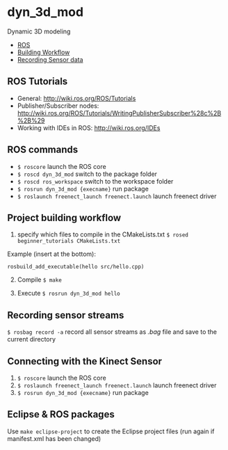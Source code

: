 # dyn_3d_mod

Dynamic 3D modeling

- [ROS](#ros)
- [Building Workflow](#project-building-workflow)
- [Recording Sensor data](#recording-sensor-streams)


## ROS Tutorials
- General: http://wiki.ros.org/ROS/Tutorials
- Publisher/Subscriber nodes: http://wiki.ros.org/ROS/Tutorials/WritingPublisherSubscriber%28c%2B%2B%29
- Working with IDEs in ROS: http://wiki.ros.org/IDEs

## ROS commands

- ``$ roscore`` launch the ROS core
- ``$ roscd dyn_3d_mod`` switch to the package folder
- ``$ roscd ros_workspace`` switch to the workspace folder
- ``$ rosrun dyn_3d_mod {execname}`` run package
- ``$ roslaunch freenect_launch freenect.launch`` launch freenect driver

## Project building workflow

1. specify which files to compile in the CMakeLists.txt
``$ rosed beginner_tutorials CMakeLists.txt ``
> 
Example (insert at the bottom):
```
rosbuild_add_executable(hello src/hello.cpp)
```

2. Compile
``$ make``

3. Execute
``$ rosrun dyn_3d_mod hello``

## Recording sensor streams
`$ rosbag record -a` record all sensor streams as *.bag* file and save to the current directory

## Connecting with the Kinect Sensor
1. ``$ roscore`` launch the ROS core
2. ``$ roslaunch freenect_launch freenect.launch`` launch freenect driver
3. ``$ rosrun dyn_3d_mod {execname}`` run package


## Eclipse & ROS packages
Use ``make eclipse-project`` to create the Eclipse project files (run again if manifest.xml has been changed)

